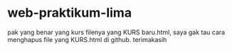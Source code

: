 # web-praktikum-lima
pak yang benar yang kurs filenya yang KURS baru.html, saya gak tau cara menghapus file yang KURS.html di github.
terimakasih
